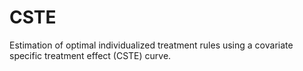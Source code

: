# CSTE
Estimation of optimal individualized treatment rules using a covariate specific treatment effect (CSTE) curve.
